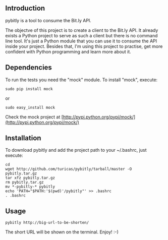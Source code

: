 Introduction
------------
pybitly is a tool to consume the Bit.ly API.

The objectve of this project is to create a client to the Bit.ly API.
It already exists a Python project to serve as such a client but there is no command line tool.
It's just a Python module that you can use it to consume the API inside your project.
Besides that, I'm using this project to practise, get more confident with Python programming and learn more about it.


Dependencies
------------
To run the tests you need the "mock" module. To install "mock", execute:

    sudo pip install mock

or

    sudo easy_install mock

Check the mock project at [http://pypi.python.org/pypi/mock/](http://pypi.python.org/pypi/mock/)


Installation
------------
To download pybitly and add the project path to your ~/.bashrc, just execute:

    cd
    wget http://github.com/turicas/pybitly/tarball/master -O pybitly.tar.gz
    tar xfz pybitly.tar.gz
    rm pybitly.tar.gz
    mv *-pybitly-* pybitly
    echo 'PATH="$PATH:'$(pwd)'/pybitly"' >> .bashrc
    . .bashrc



Usage
-----

    pybitly http://big-url-to-be-shorten/

The short URL will be shown on the terminal.
Enjoy! :-)
